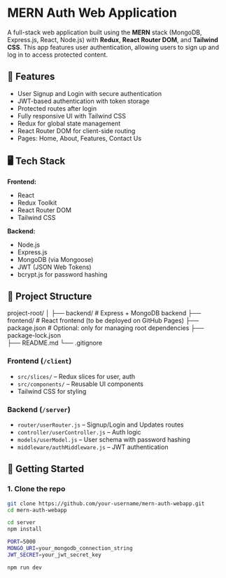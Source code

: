 # MERN Auth Web Application

A full-stack web application built using the **MERN** stack (MongoDB, Express.js, React, Node.js) with **Redux**, **React Router DOM**, and **Tailwind CSS**. This app features user authentication, allowing users to sign up and log in to access protected content.

## 🔐 Features

- User Signup and Login with secure authentication
- JWT-based authentication with token storage
- Protected routes after login
- Fully responsive UI with Tailwind CSS
- Redux for global state management
- React Router DOM for client-side routing
- Pages: Home, About, Features, Contact Us

## 🖥️ Tech Stack

**Frontend:**

- React
- Redux Toolkit
- React Router DOM
- Tailwind CSS

**Backend:**

- Node.js
- Express.js
- MongoDB (via Mongoose)
- JWT (JSON Web Tokens)
- bcrypt.js for password hashing

## 📂 Project Structure

project-root/
│
├── backend/ # Express + MongoDB backend
├── frontend/ # React frontend (to be deployed on GitHub Pages)
├── package.json # Optional: only for managing root dependencies
├── package-lock.json  
├── README.md
└── .gitignore

### Frontend (`/client`)

- `src/slices/` – Redux slices for user, auth
- `src/components/` – Reusable UI components
- Tailwind CSS for styling

### Backend (`/server`)

- `router/userRouter.js` – Signup/Login and Updates routes
- `controller/userController.js` – Auth logic
- `models/userModel.js` – User schema with password hashing
- `middleware/authMiddleware.js` – JWT authentication

## 🚀 Getting Started

### 1. Clone the repo

```bash
git clone https://github.com/your-username/mern-auth-webapp.git
cd mern-auth-webapp

cd server
npm install

PORT=5000
MONGO_URI=your_mongodb_connection_string
JWT_SECRET=your_jwt_secret_key

npm run dev
```
